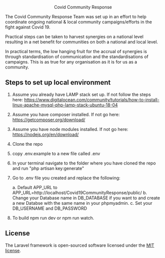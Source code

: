 <p align="center">Covid Community Response</p>
 
The Covid Community Response Team was set up in an effort to help coordinate ongoing national & local community campaigns/efforts in the fight against Covid 19.
 
Practical steps can be taken to harvest synergies on a national level resulting in a net benefit for communities on both a national and local level.
 
In practical terms, the low hanging fruit for the accrual of synergies is through standardisation of communication and the standardisations of campaigns.  This is as true for any organisation as it is for us as a community.

## Steps to set up local environment 
1. Assume you already have LAMP stack set up. If not follow the steps here: https://www.digitalocean.com/community/tutorials/how-to-install-linux-apache-mysql-php-lamp-stack-ubuntu-18-04

2. Assume you have composer installed. If not go here: https://getcomposer.org/download/

3. Assume you have node modules installed. If not go here: https://nodejs.org/en/download/

4. Clone the repo 

5. copy .env.example to a new file called .env

6. In your terminal navigate to the folder where you have cloned the repo and run "php artisan key:generate"

7. Go to .env file you created and replace the following: 
    
    a. Default APP_URL to APP_URL=http://localhost/Covid19CommunityResponse/public/
    b. Change your Database name in DB_DATABASE if you want to and create a new Databse with the same name in your phpmyadmin.
    c. Set your DB_USERNAME and DB_PASSWORD

8. To build npm run dev or npm run watch.


## License

The Laravel framework is open-sourced software licensed under the [MIT license](https://opensource.org/licenses/MIT).
